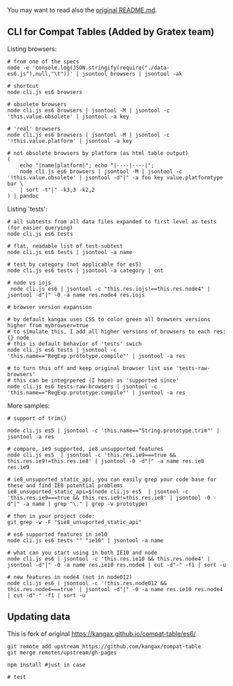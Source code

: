 
You may want to read also the [original README.md](https://github.com/kangax/compat-table/blob/gh-pages/README.md).

CLI for Compat Tables (Added by Gratex team)
------------------

Listing browsers:
	
	# from one of the specs
	node -e 'console.log(JSON.stringify(require("./data-es6.js"),null,"\t"))' | jsontool browsers | jsontool -ak

	# shortcut
	node cli.js es6 browsers

	# obsolete browsers
	node cli.js es6 browsers | jsontool -M | jsontool -c 'this.value.obsolete' | jsontool -a key

	# 'real' browsers
	node cli.js es6 browsers | jsontool -M | jsontool -c '!this.value.platform' | jsontool -a key

	# not obsolete browsers by platform (as html table output)
	(	
		echo "|name|platform|"; echo "|----|----|"; 
		node cli.js es6 browsers | jsontool -M | jsontool -c '!this.value.obsolete' | jsontool -d"|" -a foo key value.platformtype bar \
		| sort -t"|" -k3,3 -k2,2 
	) | pandoc

Listing 'tests':

	# all subtests from all data files expanded to first level as tests (for easier querying)
	node cli.js es6 tests

	# flat, readable list of test-subtest
	node cli.js es6 tests | jsontool -a name

	# test by category (not applicable for es5)
	node cli.js es6 tests | jsontool -a category | cnt

	# node vs iojs
	 node cli.js es6 | jsontool -c "this.res.iojs!==this.res.node4" | jsontool -d"|" -0 -a name res.node4 res.iojs

	# browser version expansion

	# by default kangax uses CSS to color green all browsers versions higher from mybrowser=true
	# to simulate this, I add all higher versions of browsers to each res:{} node
	# this is default behavior of 'tests' swich
	node cli.js es6 tests | jsontool -c 'this.name=="RegExp.prototype.compile"' | jsontool -a res

	# to turn this off and keep original browser list use 'tests-raw-browsers'
	# this can be integrpered (I hope) as 'supported since'
	node cli.js es6 tests-raw-browsers | jsontool -c 'this.name=="RegExp.prototype.compile"' | jsontool -a res



More samples:

	# support of trim()

	node cli.js es5 | jsontool -c 'this.name=="String.prototype.trim"' | jsontool -a res

	# compare, ie9 supported, ie8 unsupported features
	node cli.js es5  | jsontool -c 'this.res.ie9===true && this.res.ie9!=this.res.ie8' | jsontool -0 -d"|" -a name res.ie8 res.ie9

	# ie8_unsuported_static_api, you can easily grep your code base for these and find IE8 potential problems
	ie8_unsuported_static_api=$(node cli.js es5  | jsontool -c 'this.res.ie9===true && this.res.ie9!=this.res.ie8' | jsontool -0 -d"|" -a name | grep "\." | grep -v prototype)

	# then in your project code:
	git grep -w -F "$ie8_unsuported_static_api"

	# es6 supported features in ie10
	node cli.js es6 tests "" "ie10" | jsontool -a name

	# what can you start using in both IE10 and node
	node cli.js es6 | jsontool -c 'this.res.ie10 && this.res.node4' | jsontool -d"|" -0 -a name res.ie10 res.node4 | cut -d"-" -f1 | sort -u

	# new features in node4 (not in node012)
	node cli.js es6 | jsontool -c '!this.res.node012 && this.res.node4===true' | jsontool -d"|" -0 -a name res.ie10 res.node4 | cut -d"-" -f1 | sort -u


## Updating data 

This is fork of original https://kangax.github.io/compat-table/es6/

	git remote add upstream https://github.com/kangax/compat-table
	git merge remotes/upstream/gh-pages

	npm install #just in case 

	# test

